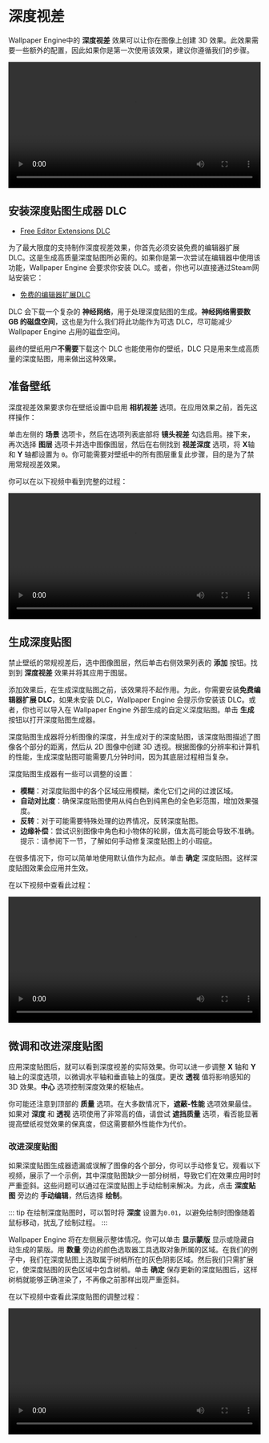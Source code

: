 # 深度视差

Wallpaper Engine中的 **深度视差** 效果可以让你在图像上创建 3D 效果。此效果需要一些额外的配置，因此如果你是第一次使用该效果，建议你遵循我们的步骤。

<video width="100%" controls loop autoplay>
  <source :src="$withBase('/videos/depth_parallax.mp4')" type="video/mp4">
  Your browser does not support the video tag.
</video>

## 安装深度贴图生成器 DLC

* [Free Editor Extensions DLC](https://store.steampowered.com/app/1790230/)

为了最大限度的支持制作深度视差效果，你首先必须安装免费的编辑器扩展 DLC。这是生成高质量深度贴图所必需的。如果你是第一次尝试在编辑器中使用该功能，Wallpaper Engine 会要求你安装 DLC。或者，你也可以直接通过Steam网站安装它：

* [免费的编辑器扩展DLC](https://store.steampowered.com/app/1790230/)

DLC 会下载一个复杂的 **神经网络**，用于处理深度贴图的生成。**神经网络需要数 GB 的磁盘空间**，这也是为什么我们将此功能作为可选 DLC，尽可能减少 Wallpaper Engine 占用的磁盘空间。

最终的壁纸用户**不需要**下载这个 DLC 也能使用你的壁纸，DLC 只是用来生成高质量的深度贴图，用来做出这种效果。

## 准备壁纸

深度视差效果要求你在壁纸设置中启用 **相机视差** 选项。在应用效果之前，首先这样操作：

单击左侧的 **场景** 选项卡，然后在选项列表底部将 **镜头视差** 勾选启用。接下来，再次选择 **图层** 选项卡并选中图像图层，然后在右侧找到 **视差深度** 选项，将 **X**轴 和 **Y** 轴都设置为 `0`。你可能需要对壁纸中的所有图层重复此步骤，目的是为了禁用常规视差效果。

你可以在以下视频中看到完整的过程：

<video width="100%" controls>
  <source :src="$withBase('/videos/depth_parallax_scene_settings.mp4')" type="video/mp4">
  Your browser does not support the video tag.
</video>

## 生成深度贴图

禁止壁纸的常规视差后，选中图像图层，然后单击右侧效果列表的 **添加** 按钮。找到到 **深度视差** 效果并将其应用于图层。

添加效果后，在生成深度贴图之前，该效果将不起作用。为此，你需要安装**免费编辑器扩展 DLC**，如果未安装 DLC，Wallpaper Engine 会提示你安装该 DLC。或者，你也可以导入在 Wallpaper Engine 外部生成的自定义深度贴图。单击 **生成** 按钮以打开深度贴图生成器。

深度贴图生成器将分析图像的深度，并生成对于的深度贴图，该深度贴图描述了图像各个部分的距离，然后从 2D 图像中创建 3D 透视。根据图像的分辨率和计算机的性能，生成深度贴图可能需要几分钟时间，因为其底层过程相当复杂。

深度贴图生成器有一些可以调整的设置：

* **模糊**：对深度贴图中的各个区域应用模糊，柔化它们之间的过渡区域。
* **自动对比度**：确保深度贴图使用从纯白色到纯黑色的全色彩范围，增加效果强度。
* **反转**：对于可能需要特殊处理的边界情况，反转深度贴图。
* **边缘补偿**：尝试识别图像中角色和小物体的轮廓，值太高可能会导致不准确。提示：请参阅下一节，了解如何手动修复深度贴图上的小瑕疵。

在很多情况下，你可以简单地使用默认值作为起点。单击 **确定** 深度贴图。这样深度贴图效果会应用并生效。

在以下视频中查看此过程：

<video width="100%" controls>
  <source :src="$withBase('/videos/depth_parallax_create.mp4')" type="video/mp4">
  Your browser does not support the video tag.
</video>

## 微调和改进深度贴图

应用深度贴图后，就可以看到深度视差的实际效果。你可以进一步调整 **X** 轴和 **Y** 轴上的深度选项，以微调水平轴和垂直轴上的强度。更改 **透视** 值将影响感知的 3D 效果。**中心** 选项控制深度效果的枢轴点。

你可能还注意到顶部的 **质量** 选项。在大多数情况下，**遮蔽-性能** 选项效果最佳。如果对 **深度** 和 **透视** 选项使用了非常高的值，请尝试 **遮挡质量** 选项，看否能显著提高壁纸视觉效果的保真度，但这需要额外性能作为代价。

### 改进深度贴图

如果深度贴图生成器遗漏或误解了图像的各个部分，你可以手动修复它。观看以下视频，展示了一个示例，其中深度贴图缺少一部分树梢，导致它们在效果应用时时严重歪斜。这些问题可以通过在深度贴图上手动绘制来解决。为此，点击 **深度贴图** 旁边的 **手动编辑**，然后选择 **绘制**。

::: tip
在绘制深度贴图时，可以暂时将 **深度** 设置为`0.01`，以避免绘制时图像随着鼠标移动，扰乱了绘制过程。
:::

Wallpaper Engine 将在左侧展示整体情况。你可以单击 **显示蒙版** 显示或隐藏自动生成的蒙版。用 **数量** 旁边的颜色选取器工具选取对象所属的区域。在我们的例子中，我们在深度贴图上选取属于树梢所在的灰色阴影区域。然后我们只需扩展它，使深度贴图的灰色区域中包含树梢。单击 **确定** 保存更新的深度贴图后，这样树梢就能够正确渲染了，不再像之前那样出现严重歪斜。

在以下视频中查看此深度贴图的调整过程：

<video width="100%" controls>
  <source :src="$withBase('/videos/depth_parallax_fix.mp4')" type="video/mp4">
  Your browser does not support the video tag.
</video>

